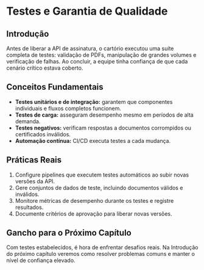 # Testes e Garantia de Qualidade

## Introdução

Antes de liberar a API de assinatura, o cartório executou uma suíte completa de testes: validação de PDFs, manipulação de grandes volumes e verificação de falhas. Ao concluir, a equipe tinha confiança de que cada cenário crítico estava coberto.

## Conceitos Fundamentais

- **Testes unitários e de integração:** garantem que componentes individuais e fluxos completos funcionem.
- **Testes de carga:** asseguram desempenho mesmo em períodos de alta demanda.
- **Testes negativos:** verificam respostas a documentos corrompidos ou certificados inválidos.
- **Automação contínua:** CI/CD executa testes a cada mudança.

## Práticas Reais

1. Configure pipelines que executem testes automáticos ao subir novas versões da API.
2. Gere conjuntos de dados de teste, incluindo documentos válidos e inválidos.
3. Monitore métricas de desempenho durante os testes e registre resultados.
4. Documente critérios de aprovação para liberar novas versões.

## Gancho para o Próximo Capítulo

Com testes estabelecidos, é hora de enfrentar desafios reais. Na Introdução do próximo capítulo veremos como resolver problemas comuns e manter o nível de confiança elevado.
